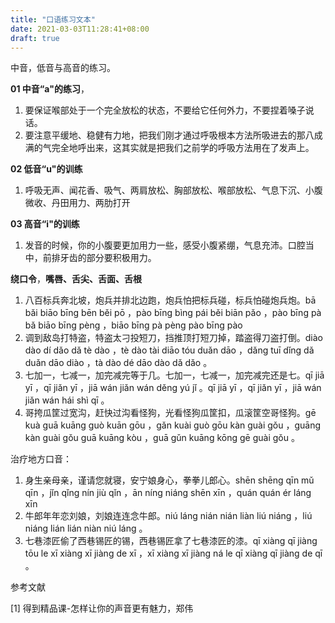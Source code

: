 ```yaml
---
title: "口语练习文本"
date: 2021-03-03T11:28:41+08:00
draft: true
---
```


中音，低音与高音的练习。

**01 中音“a"的练习**，

1. 要保证喉部处于一个完全放松的状态，不要给它任何外力，不要捏着嗓子说话。
2.  要注意平缓地、稳健有力地，把我们刚才通过呼吸根本方法所吸进去的那八成满的气完全地呼出来，这其实就是把我们之前学的呼吸方法用在了发声上。

**02 低音“u"的训练** 

1. 呼吸无声、闻花香、吸气、两肩放松、胸部放松、喉部放松、气息下沉、小腹微收、丹田用力、两肋打开

**03 高音“i"的训练**

1. 发音的时候，你的小腹要更加用力一些，感受小腹紧绷，气息充沛。口腔当中，前排牙齿的部分要积极用力。

**绕口令**，**嘴唇、舌尖、舌面、舌根**

1. 八百标兵奔北坡，炮兵并排北边跑，炮兵怕把标兵碰，标兵怕碰炮兵炮。bā bǎi biāo bīng bēn běi pō ，pào bīng bìng pái běi biān pǎo ，pào bīng pà bǎ biāo bīng pèng ，biāo bīng pà pèng pào bīng pào
2. 调到敌岛打特盗，特盗太刁投短刀，挡推顶打短刀掉，踏盗得刀盗打倒。diào dào dí dǎo dǎ tè dào ，tè dào tài diāo tóu duǎn dāo ，dǎng tuī dǐng dǎ duǎn dāo diào ，tà dào dé dāo dào dǎ dǎo 。
3. 七加一，七减一，加完减完等于几。七加一，七减一，加完减完还是七。qī jiā yī ，qī jiǎn yī ，jiā wán jiǎn wán děng yú jǐ 。qī jiā yī ，qī jiǎn yī ，jiā wán jiǎn wán hái shì qī 。
4. 哥挎瓜筐过宽沟，赶快过沟看怪狗，光看怪狗瓜筐扣，瓜滚筐空哥怪狗。gē kuà guā kuāng guò kuān gōu ，gǎn kuài guò gōu kàn guài gǒu ，guāng kàn guài gǒu guā kuāng kòu ，guā gǔn kuāng kōng gē guài gǒu 。

治疗地方口音：

1. 身生亲母亲，谨请您就寝，安宁娘身心，拳拳儿郎心。shēn shēng qīn mǔ qīn ，jǐn qǐng nín jiù qǐn ，ān níng niáng shēn xīn ，quán quán ér láng xīn
2. 牛郎年年恋刘娘，刘娘连连念牛郎。niú láng nián nián liàn liú niáng ，liú niáng lián lián niàn niú láng 。
3. 七巷漆匠偷了西巷锡匠的锡，西巷锡匠拿了七巷漆匠的漆。qī xiàng qī jiàng tōu le xī xiàng xī jiàng de xī ，xī xiàng xī jiàng ná le qī xiàng qī jiàng de qī 。



参考文献

[1] 得到精品课-怎样让你的声音更有魅力，郑伟
